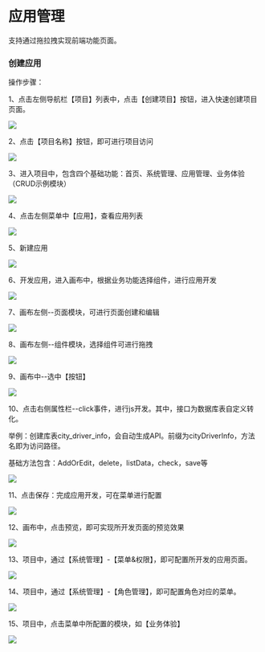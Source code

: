 # 应用管理

支持通过拖拉拽实现前端功能页面。

### 创建应用

操作步骤：

1、点击左侧导航栏【项目】列表中，点击【创建项目】按钮，进入快速创建项目页面。
        
![](/image/Joybuilder/create_project.PNG) 

2、点击【项目名称】按钮，即可进行项目访问

![](/image/Joybuilder/build_app_start.PNG) 

3、进入项目中，包含四个基础功能：首页、系统管理、应用管理、业务体验（CRUD示例模块）

![](/image/Joybuilder/build_app_portal.PNG) 

4、点击左侧菜单中【应用】，查看应用列表

![](/image/Joybuilder/app_list.PNG) 

5、新建应用

![](/image/Joybuilder/app_add.PNG) 

6、开发应用，进入画布中，根据业务功能选择组件，进行应用开发

![](/image/Joybuilder/app_dev.PNG) 

7、画布左侧--页面模块，可进行页面创建和编辑

![](/image/Joybuilder/app_dev_page.PNG) 

8、画布左侧--组件模块，选择组件可进行拖拽

![](/image/Joybuilder/app_dev_comp.PNG) 

9、画布中--选中【按钮】

![](/image/Joybuilder/app_dev_button.PNG) 

10、点击右侧属性栏--click事件，进行js开发。其中，接口为数据库表自定义转化。
  
   举例：创建库表city_driver_info，会自动生成API。前缀为cityDriverInfo，方法名即为访问路径。
   
   基础方法包含：AddOrEdit，delete，listData，check，save等
   
![](/image/Joybuilder/app_dev_js.PNG) 

11、点击保存：完成应用开发，可在菜单进行配置

![](/image/Joybuilder/app_dev_save.PNG) 

12、画布中，点击预览，即可实现所开发页面的预览效果

![](/image/Joybuilder/app_detail.PNG) 

13、项目中，通过【系统管理】-【菜单&权限】，即可配置所开发的应用页面。

![](/image/Joybuilder/app_site.PNG) 

14、项目中，通过【系统管理】-【角色管理】，即可配置角色对应的菜单。

![](/image/Joybuilder/build_app_rbac.PNG) 

15、项目中，点击菜单中所配置的模块，如【业务体验】

![](/image/Joybuilder/app_dev_show.PNG) 